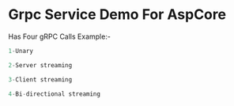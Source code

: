 # Grpc Service Demo For AspCore
 Has Four gRPC Calls Example:-
 ```csharp
 1-Unary
 
 2-Server streaming

 3-Client streaming
 
 4-Bi-directional streaming
 ```
